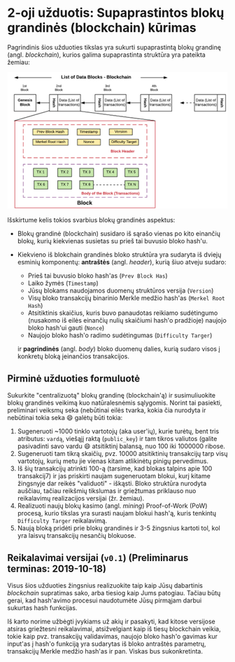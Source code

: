 # 2-oji užduotis: Supaprastintos blokų grandinės (blockchain) kūrimas

Pagrindinis šios užduoties tikslas yra sukurti supaprastintą blokų grandinę (angl. *blockchain*), kurios galima supaprastinta struktūra yra pateikta žemiau:

![Hashing](img/Blockchain-represented-as-Linked-List-Data-Structure.png)

Išskirtume kelis tokios svarbius blokų grandinės aspektus:

- Blokų grandinė (blockchain) susidaro iš sąrašo vienas po kito einančių blokų, kurių kiekvienas susietas su prieš tai buvusio bloko hash'u. 

- Kiekvieno iš blokchain grandinės bloko struktūra yra sudaryta iš dviejų esminių komponentų: **antraštės** (angl. *header*), kurią šiuo atveju sudaro:

  - Prieš tai buvusio bloko hash'as (`Prev Block Has`)
  - Laiko žymės (`Timestamp`)
  - Jūsų blokams naudojamos duomenų struktūros versija (`Version`)
  - Visų bloko transakcijų binarinio Merkle medžio hash'as (`Merkel Root Hash`)
  - Atsitiktinis skaičius, kuris buvo panaudotas reikiamo sudėtingumo (nusakomo iš eilės einančių nulių skaičiumi hash'o pradžioje) naujojo bloko hash'ui gauti (`Nonce`)
  - Naujojo bloko hash'o radimo sudėtingumas (`Difficulty Targer`)

  ir **pagrindinės** (angl. *body*) bloko duomenų dalies, kurią sudaro visos į konkretų bloką įeinančios transakcijos.

## Pirminė užduoties formuluotė

Sukurkite "centralizuotą" blokų grandinę (blockchain'ą) ir susimuliuokite blokų grandinės veikimą kuo natūralesnėmis sąlygomis. Norint tai pasiekti, preliminari veiksmų seka (nebūtinai eilės tvarka, kokia čia nurodyta ir nebūtinai tokia seka :smile: galėtų būti tokia:

1. Sugeneruoti ~1000 tinklo vartotojų (aka user'ių), kurie turėtų, bent tris atributus: `vardą`, viešąjį raktą (`public_key`) ir tam tikros valiutos (galite pasivadinti savo vardu :smile: atsitiktinį balansą, nuo 100 iki 1000000 ribose.
2. Sugeneruoti tam tikrą skaičių, pvz. 10000 atsitiktinių transakcijų tarp visų vartotojų, kurių metu jie vienas kitam atlikinėtų pinigų pervedimus.
3. Iš šių transakcijų atrinkti 100-ą (tarsime, kad blokas talpins apie 100 transakcij7) ir jas priskirti naujam sugeneruotam blokui, kurį kitame žingsnyje dar reikės "validuoti" - iškąsti. Bloko struktūra nurodyta auščiau, tačiau reikšmių tikslumas ir griežtumas priklauso nuo reikalavimų realizacijos versijai (žr. žemiau).
4. Realizuoti naujų blokų kasimo (angl. *mining*) Proof-of-Work (PoW) procesą, kurio tikslas yra surasti naujam blokui hash'ą, kuris tenkintų `Difficulty Targer` reikalavimą.
5. Naują bloką pridėti prie blokų grandinės ir 3-5 žingsnius kartoti tol, kol yra laisvų transakcijų nesančių blokuose.

## Reikalavimai versijai (`v0.1`) (Preliminarus terminas: 2019-10-18)

Visus šios užduoties žingsnius realizuokite taip kaip Jūsų dabartinis *blockchain* supratimas sako, arba tiesiog kaip Jums patogiau. Tačiau būtų gerai, kad hash'avimo procesui naudotumėte Jūsų pirmąjam darbui sukurtas hash funkcijas.


Iš karto norime užbėgti įvykiams už akių ir pasakyti, kad kitose versijose atsiras griežtesni reikalavimai, atsižvelgiant kaip iš tiesų blockchain veikia, tokie kaip pvz. transakcijų validavimas, naujojo bloko hash'o gavimas kur input'as į hash'o funkciją yra sudarytas iš bloko antraštės parametrų, transakcijų Merkle medžio hash'as ir pan. Viskas bus sukonkretinta.
